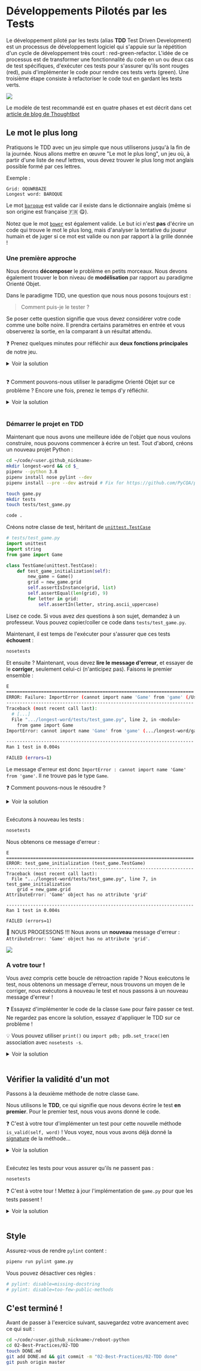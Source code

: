 # Développements Pilotés par les Tests

Le développement piloté par les tests (alias **TDD** Test Driven Development) est un processus de développement logiciel qui s'appuie sur la répétition d'un cycle de développement très court : red-green-refactor. L'idée de ce processus est de transformer une fonctionnalité du code en un ou deux cas de test spécifiques, d'exécuter ces tests pour s'assurer qu'ils sont rouges (red), puis d'implémenter le code pour rendre ces tests verts (green). Une troisième étape consiste à refactoriser le code tout en gardant les tests verts.

![](https://res.cloudinary.com/wagon/image/upload/v1560715040/tdd_y0eq2v.png)

Le modèle de test recommandé est en quatre phases et est décrit dans cet [article de blog de Thoughtbot](https://robots.thoughtbot.com/four-phase-test)

## Le mot le plus long

Pratiquons le TDD avec un jeu simple que nous utiliserons jusqu'à la fin de la journée. Nous allons mettre en œuvre "Le mot le plus long", un jeu où, à partir d'une liste de neuf lettres, vous devez trouver le plus long mot anglais possible formé par ces lettres.

Exemple :

```
Grid: OQUWRBAZE
Longest word: BAROQUE
```

Le mot [`baroque`](https://en.wiktionary.org/wiki/baroque) est valide car il existe dans le dictionnaire anglais (même si son origine est française 🇫🇷 😋).

Notez que le mot [`bower`](https://en.wiktionary.org/wiki/bower) est également valide. Le but ici n'est **pas** d'écrire un code qui trouve le mot le plus long, mais d'analyser la tentative du joueur humain et de juger si ce mot est valide ou non par rapport à la grille donnée !

### Une première approche

Nous devons **décomposer** le problème en petits morceaux. Nous devons également trouver le bon niveau de **modélisation** par rapport au paradigme Orienté Objet.

Dans le paradigme TDD, une question que nous nous posons toujours est :

> Comment puis-je le tester ?

Se poser cette question signifie que vous devez considérer votre code comme une boîte noire. Il prendra certains paramètres en entrée et vous observerez la sortie, en la comparant à un résultat attendu.

❓ Prenez quelques minutes pour réfléchir aux **deux fonctions principales** de notre jeu.

<details><summary markdown="span">Voir la solution
</summary>

Nous avons besoin d'une première fonction pour construire une grille de neuf lettres aléatoires :

```python
def random_grid():
    pass
```

Nous avons aussi besoin d'une autre fonction qui, à partir d'une grille de neuf lettres, indique si un mot est valide :

```python
def is_valid(word, grid):
    pass
```

</details>

<br>

❓ Comment pouvons-nous utiliser le paradigme Orienté Objet sur ce problème ? Encore une fois, prenez le temps d'y réfléchir.

<details><summary markdown='span'>Voir la solution
</summary>

Nous pouvons créer une classe `Game` qui aura le modèle suivant :

1. Générer et maintenir une liste aléatoire de 9 lettres
1. Testez la validité d'un mot par rapport à cette grille

</details>

<br>

### Démarrer le projet en TDD

Maintenant que nous avons une meilleure idée de l'objet que nous voulons construire, nous pouvons commencer à écrire un test. Tout d'abord, créons un nouveau projet Python :

```bash
cd ~/code/<user.github_nickname>
mkdir longest-word && cd $_
pipenv --python 3.8
pipenv install nose pylint --dev
pipenv install --pre --dev astroid # Fix for https://github.com/PyCQA/pylint/issues/2241

touch game.py
mkdir tests
touch tests/test_game.py

code .
```

Créons notre classe de test, héritant de [`unittest.TestCase`](https://docs.python.org/3.8/library/unittest.html#basic-example)

```python
# tests/test_game.py
import unittest
import string
from game import Game

class TestGame(unittest.TestCase):
    def test_game_initialization(self):
        new_game = Game()
        grid = new_game.grid
        self.assertIsInstance(grid, list)
        self.assertEqual(len(grid), 9)
        for letter in grid:
            self.assertIn(letter, string.ascii_uppercase)

```

Lisez ce code. Si vous avez _des_ questions à son sujet, demandez à un professeur. Vous pouvez copier/coller ce code dans `tests/test_game.py`.

Maintenant, il est temps de l'exécuter pour s'assurer que ces tests **échouent** :

```bash
nosetests
```

Et ensuite ? Maintenant, vous devez **lire le message d'erreur**, et essayer de le **corriger**, seulement celui-ci (n'anticipez pas). Faisons le premier ensemble :

```bash
E
======================================================================
ERROR: Failure: ImportError (cannot import name 'Game' from 'game' (/Users/seb/code/ssaunier/longest-word/game.py))
----------------------------------------------------------------------
Traceback (most recent call last):
  # [...]
  File ".../longest-word/tests/test_game.py", line 2, in <module>
    from game import Game
ImportError: cannot import name 'Game' from 'game' (.../longest-word/game.py)

----------------------------------------------------------------------
Ran 1 test in 0.004s

FAILED (errors=1)
```

Le message d'erreur est donc `ImportError : cannot import name 'Game' from 'game'`. Il ne trouve pas le type `Game`.

❓ Comment pouvons-nous le résoudre ?

<details><summary markdown='span'>Voir la solution
</summary>

Nous devons créer une classe `Game` dans le fichier `./game.py` :

```python
# game.py
# pylint: disable=missing-docstring

class Game:
    pass
```

</details>

<br>

Exécutons à nouveau les tests :

```bash
nosetests
```

Nous obtenons ce message d'erreur :

```
E
======================================================================
ERROR: test_game_initialization (test_game.TestGame)
----------------------------------------------------------------------
Traceback (most recent call last):
  File ".../longest-word/tests/test_game.py", line 7, in test_game_initialization
    grid = new_game.grid
AttributeError: 'Game' object has no attribute 'grid'

----------------------------------------------------------------------
Ran 1 test in 0.004s

FAILED (errors=1)
```

🎉 NOUS PROGESSONS !!! Nous avons un **nouveau** message d'erreur : `AttributeError: 'Game' object has no attribute 'grid'`.

![](https://res.cloudinary.com/wagon/image/upload/v1560715000/new-error_pvqomj.jpg)

### A votre tour !

Vous avez compris cette boucle de rétroaction rapide ? Nous exécutons le test, nous obtenons un message d'erreur, nous trouvons un moyen de le corriger, nous exécutons à nouveau le test et nous passons à un nouveau message d'erreur !

❓ Essayez d'implémenter le code de la classe `Game` pour faire passer ce test. Ne regardez pas encore la solution, essayez d'appliquer le TDD sur ce problème !

💡 Vous pouvez utiliser `print()` ou `import pdb; pdb.set_trace()`en association avec `nosetests -s`.

<details><summary markdown='span'>Voir la solution
</summary>

Une des implémentations possibles est :

```python
# game.py
# pylint: disable=missing-docstring

import string
import random

class Game:
    def __init__(self):
        self.grid = []
        for _ in range(9):
            self.grid.append(random.choice(string.ascii_uppercase))
```

</details>

<br>

## Vérifier la validité d'un mot

Passons à la deuxième méthode de notre classe `Game`.

Nous utilisons le **TDD**, ce qui signifie que nous devons écrire le test **en premier**. Pour le premier test, nous vous avons donné le code.

❓ C'est à votre tour d'implémenter un test pour cette nouvelle méthode `is_valid(self, word)` ! Vous voyez, nous vous avons déjà donné la [signature](https://en.wikipedia.org/wiki/Type_signature#Method_signature) de la méthode...

<details><summary markdown='span'>Voir la solution
</summary>

Une implémentation possible de ce test serait :

```python
# tests/test_game.py

# [...]

    def test_empty_word_is_invalid(self):
        new_game = Game()
        self.assertIs(new_game.is_valid(''), False)

    def test_is_valid(self):
        new_game = Game()
        new_game.grid = list('KWEUEAKRZ') # Forcer la grille à un scénario de test :
        self.assertIs(new_game.is_valid('EUREKA'), True)
        self.assertEqual(new_game.grid, list('KWEUEAKRZ')) # S'assurer que la grille n'a pas été modifiée

    def test_is_invalid(self):
        new_game = Game()
        new_game.grid = list('KWEUEAKRZ') # Forcer la grille à un scénario de test :
        self.assertIs(new_game.is_valid('SANDWICH'), False)
        self.assertEqual(new_game.grid, list('KWEUEAKRZ')) # S'assurer que la grille n'a pas été modifiée
```
</details>

<br>

Exécutez les tests pour vous assurer qu'ils ne passent pas :

```bash
nosetests
```

❓ C'est à votre tour ! Mettez à jour l'implémentation de `game.py` pour que les tests passent !

<details><summary markdown='span'>Voir la solution
</summary>

Une implémentation possible est :

```python
# game.py

# [...]

    def is_valid(self, word):
        if not word:
            return False
        letters = self.grid.copy() # Consume letters from the grid
        for letter in word:
            if letter in letters:
                letters.remove(letter)
            else:
                return False
        return True
```

</details>

<br>


## Style

Assurez-vous de rendre `pylint` content :

```bash
pipenv run pylint game.py
```

Vous pouvez désactiver ces règles :

```python
# pylint: disable=missing-docstring
# pylint: disable=too-few-public-methods
```

## C'est terminé !

Avant de passer à l'exercice suivant, sauvegardez votre avancement avec ce qui suit :

```bash
cd ~/code/<user.github_nickname>/reboot-python
cd 02-Best-Practices/02-TDD
touch DONE.md
git add DONE.md && git commit -m "02-Best-Practices/02-TDD done"
git push origin master
```
